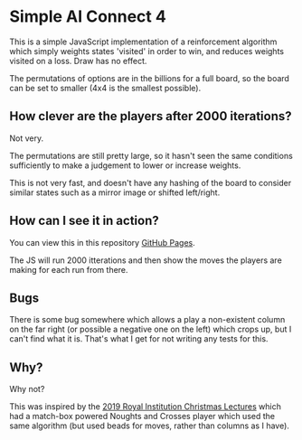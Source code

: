 # Simple AI Connect 4
This is a simple JavaScript implementation of a reinforcement algorithm which simply weights states 'visited' in order to win, and reduces weights visited on a loss.  Draw has no effect.

The permutations of options are in the billions for a full board, so the board can be set to smaller (4x4 is the smallest possible).

## How clever are the players after 2000 iterations?
Not very.

The permutations are still pretty large, so it hasn't seen the same conditions sufficiently to make a judgement to lower or increase weights.

This is not very fast, and doesn't have any hashing of the board to consider similar states such as a mirror image or shifted left/right.

## How can I see it in action?
You can view this in this repository [GitHub Pages](https://loz.github.io/ai_connect4/).

The JS will run 2000 itterations and then show the moves the players are making for each run from there.

## Bugs
There is some bug somewhere which allows a play a non-existent column on the far right (or possible a negative one on the left) which crops up, but I can't find what it is.  That's what I get for not writing any tests for this.

## Why?
Why not?

This was inspired by the [2019 Royal Institution Christmas Lectures](https://www.rigb.org/christmas-lectures/2019-secrets-and-lies) which had a match-box powered Noughts and Crosses player which used the same algorithm (but used beads for moves, rather than columns as I have).  
